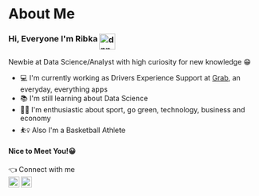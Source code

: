 # About Me
### Hi, Everyone I'm Ribka <img align="top" alt="dnn" width="32px" src="https://raw.githubusercontent.com/iampavangandhi/iampavangandhi/master/gifs/Hi.gif">


Newbie at Data Science/Analyst with high curiosity for new knowledge :grin:

- :computer: I'm currently working as Drivers Experience Support at [Grab](https://www.grab.com/id/), an everyday, everything apps
- :books: I'm still learning about Data Science
- 🤹🏼 I'm enthusiastic about sport, go green, technology, business and economy
- :basketball_woman: Also I'm a Basketball Athlete
#### Nice to Meet You!:grinning:


:point_left: Connect with me	
[<img align="left" alt="codeSTACKr | LinkedIn" width="22px" src="https://cdn.jsdelivr.net/npm/simple-icons@v3/icons/linkedin.svg" />][linkedin]
[<img align="left" alt="codeSTACKr | Instagram" width="22px" src="https://cdn.jsdelivr.net/npm/simple-icons@v3/icons/instagram.svg" />][instagram]

[instagram]: https://www.instagram.com/ribkamaulidya/
[linkedin]: https://linkedin.com/in/ribkamaulidya

